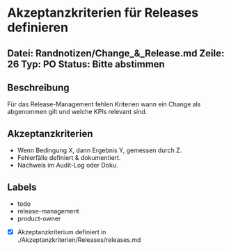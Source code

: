 # Akzeptanzkriterien für Releases definieren
Datei: Randnotizen/Change_&_Release.md
Zeile: 26
Typ: PO
Status: Bitte abstimmen
---

## Beschreibung
Für das Release-Management fehlen Kriterien wann ein Change als abgenommen gilt und welche KPIs relevant sind.

## Akzeptanzkriterien
- Wenn Bedingung X, dann Ergebnis Y, gemessen durch Z.
- Fehlerfälle definiert & dokumentiert.
- Nachweis im Audit-Log oder Doku.

## Labels
- todo
- release-management
- product-owner

- [x] Akzeptanzkriterium definiert in ./Akzeptanzkriterien/Releases/releases.md
